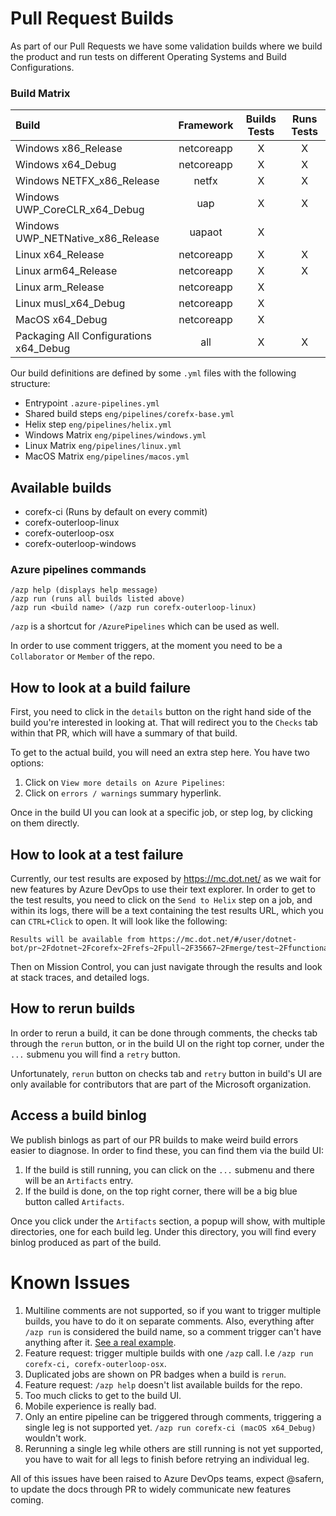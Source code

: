 # Pull Request Builds

As part of our Pull Requests we have some validation builds where we build the product and run tests on different Operating Systems and Build Configurations.

### Build Matrix

| Build | Framework | Builds Tests | Runs Tests |
|:---|:---:|:---:|:---:|
| Windows x86_Release | netcoreapp | X | X |
| Windows x64_Debug | netcoreapp | X | X |
| Windows NETFX_x86_Release | netfx | X | X |
| Windows UWP_CoreCLR_x64_Debug | uap | X | X |
| Windows UWP_NETNative_x86_Release | uapaot | X |   |
| Linux x64_Release | netcoreapp | X | X |
| Linux arm64_Release | netcoreapp | X | X |
| Linux arm_Release | netcoreapp | X |   |
| Linux musl_x64_Debug | netcoreapp | X |   |
| MacOS x64_Debug | netcoreapp | X |   |
| Packaging All Configurations x64_Debug | all | X | X |

Our build definitions are defined by some `.yml` files with the following structure:

- Entrypoint `.azure-pipelines.yml`
- Shared build steps `eng/pipelines/corefx-base.yml`
- Helix step `eng/pipelines/helix.yml`
- Windows Matrix `eng/pipelines/windows.yml`
- Linux Matrix `eng/pipelines/linux.yml`
- MacOS Matrix `eng/pipelines/macos.yml`

## Available builds

- corefx-ci (Runs by default on every commit)
- corefx-outerloop-linux
- corefx-outerloop-osx
- corefx-outerloop-windows

### Azure pipelines commands

```
/azp help (displays help message)
/azp run (runs all builds listed above)
/azp run <build name> (/azp run corefx-outerloop-linux)
```

`/azp` is a shortcut for `/AzurePipelines` which can be used as well.

In order to use comment triggers, at the moment you need to be a `Collaborator` or `Member` of the repo.

## How to look at a build failure

First, you need to click in the `details` button on the right hand side of the build you're interested in looking at. That will redirect you to the `Checks` tab within that PR, which will have a summary of that build.

To get to the actual build, you will need an extra step here. You have two options:
   1. Click on `View more details on Azure Pipelines`:
   2. Click on `errors / warnings` summary hyperlink.

Once in the build UI you can look at a specific job, or step log, by clicking on them directly.

## How to look at a test failure

Currently, our test results are exposed by https://mc.dot.net/ as we wait for new features by Azure DevOps to use their text explorer. In order to get to the test results, you need to click on the `Send to Helix` step on a job, and within its logs, there will be a text containing the test results URL, which you can `CTRL+Click` to open. It will look like the following:
```
Results will be available from https://mc.dot.net/#/user/dotnet-bot/pr~2Fdotnet~2Fcorefx~2Frefs~2Fpull~2F35667~2Fmerge/test~2Ffunctional~2Fcli~2F/20190228.23
```

Then on Mission Control, you can just navigate through the results and look at stack traces, and detailed logs.

## How to rerun builds

In order to rerun a build, it can be done through comments, the checks tab through the `rerun` button, or in the build UI on the right top corner, under the `...` submenu you will find a `retry` button.

Unfortunately, `rerun` button on checks tab and `retry` button in build's UI are only available for contributors that are part of the Microsoft organization.

## Access a build binlog

We publish binlogs as part of our PR builds to make weird build errors easier to diagnose. In order to find these, you can find them via the build UI: 

  1. If the build is still running, you can click on the `...` submenu and there will be an `Artifacts` entry.
  2. If the build is done, on the top right corner, there will be a big blue button called `Artifacts`.

Once you click under the `Artifacts` section, a popup will show, with multiple directories, one for each build leg. Under this directory, you will find every binlog produced as part of the build.

# Known Issues

  1. Multiline comments are not supported, so if you want to trigger multiple builds, you have to do it on separate comments. Also, everything after `/azp run` is considered the build name, so a comment trigger can't have anything after it. [See a real example](https://github.com/dotnet/corefx/pull/35322#issuecomment-4638363830).
  2. Feature request: trigger multiple builds with one `/azp` call. I.e `/azp run corefx-ci, corefx-outerloop-osx`.
  3. Duplicated jobs are shown on PR badges when a build is `rerun`.
  4. Feature request: `/azp help` doesn't list available builds for the repo.
  5. Too much clicks to get to the build UI.
  6. Mobile experience is really bad.
  7. Only an entire pipeline can be triggered through comments, triggering a single leg is not supported yet. `/azp run corefx-ci (macOS x64_Debug)` wouldn't work.
  8. Rerunning a single leg while others are still running is not yet supported, you have to wait for all legs to finish before retrying an individual leg.

All of this issues have been raised to Azure DevOps teams, expect @safern, to update the docs through PR to widely communicate new features coming.